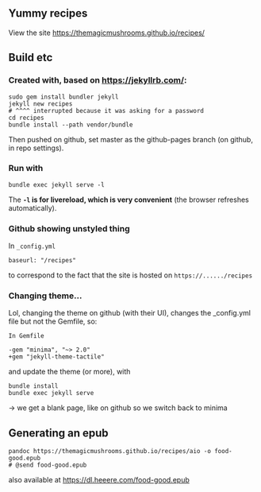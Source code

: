 <!-- styling, just for a better local live preview -->
<link rel="stylesheet" href="https://unpkg.com/picnic">
<style>body { margin: 2em; }</style>

## Yummy recipes

View the site <https://themagicmushrooms.github.io/recipes/>

## Build etc

### Created with, based on <https://jekyllrb.com/>:

~~~
sudo gem install bundler jekyll
jekyll new recipes
# ^^^^ interrupted because it was asking for a password
cd recipes
bundle install --path vendor/bundle
~~~

Then pushed on github, set master as the github-pages branch (on github, in repo settings).

### Run with

~~~
bundle exec jekyll serve -l
~~~

The **`-l` is for livereload, which is very convenient** (the browser refreshes automatically).

### Github showing unstyled thing

In `_config.yml`

~~~
baseurl: "/recipes"
~~~
to correspond to the fact that the site is hosted on `https://....../recipes`

### Changing theme...

Lol, changing the theme on github (with their UI), changes the _config.yml file but not the Gemfile, so:

~~~
In Gemfile

-gem "minima", "~> 2.0"
+gem "jekyll-theme-tactile"
~~~

and update the theme (or more), with

~~~
bundle install
bundle exec jekyll serve
~~~

-> we get a blank page, like on github
so we switch back to minima


## Generating an epub

~~~
pandoc https://themagicmushrooms.github.io/recipes/aio -o food-good.epub
# @send food-good.epub
~~~

also available at https://dl.heeere.com/food-good.epub

